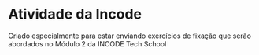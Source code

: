﻿# Atividade da Incode

Criado especialmente para estar enviando exercícios de fixação que serão abordados no Módulo 2 da INCODE Tech School
